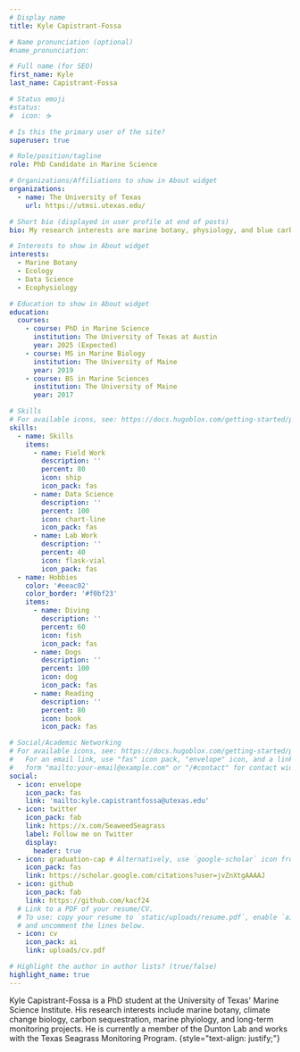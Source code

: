```yaml
---
# Display name
title: Kyle Capistrant-Fossa

# Name pronunciation (optional)
#name_pronunciation: 

# Full name (for SEO)
first_name: Kyle
last_name: Capistrant-Fossa

# Status emoji
#status:
#  icon: ☕️

# Is this the primary user of the site?
superuser: true

# Role/position/tagline
role: PhD Candidate in Marine Science

# Organizations/Affiliations to show in About widget
organizations:
  - name: The University of Texas
    url: https://utmsi.utexas.edu/

# Short bio (displayed in user profile at end of posts)
bio: My research interests are marine botany, physiology, and blue carbon.

# Interests to show in About widget
interests:
  - Marine Botany
  - Ecology
  - Data Science
  - Ecophysiology

# Education to show in About widget
education:
  courses:
    - course: PhD in Marine Science
      institution: The University of Texas at Austin
      year: 2025 (Expected)
    - course: MS in Marine Biology
      institution: The University of Maine
      year: 2019
    - course: BS in Marine Sciences
      institution: The University of Maine
      year: 2017

# Skills
# For available icons, see: https://docs.hugoblox.com/getting-started/page-builder/#icons
skills:
  - name: Skills
    items:
      - name: Field Work
        description: ''
        percent: 80
        icon: ship
        icon_pack: fas
      - name: Data Science
        description: ''
        percent: 100
        icon: chart-line
        icon_pack: fas
      - name: Lab Work
        description: ''
        percent: 40
        icon: flask-vial
        icon_pack: fas
  - name: Hobbies
    color: '#eeac02'
    color_border: '#f0bf23'
    items:
      - name: Diving
        description: ''
        percent: 60
        icon: fish
        icon_pack: fas
      - name: Dogs
        description: ''
        percent: 100
        icon: dog
        icon_pack: fas
      - name: Reading
        description: ''
        percent: 80
        icon: book
        icon_pack: fas

# Social/Academic Networking
# For available icons, see: https://docs.hugoblox.com/getting-started/page-builder/#icons
#   For an email link, use "fas" icon pack, "envelope" icon, and a link in the
#   form "mailto:your-email@example.com" or "/#contact" for contact widget.
social:
  - icon: envelope
    icon_pack: fas
    link: 'mailto:kyle.capistrantfossa@utexas.edu'
  - icon: twitter
    icon_pack: fab
    link: https://x.com/SeaweedSeagrass
    label: Follow me on Twitter
    display:
      header: true
  - icon: graduation-cap # Alternatively, use `google-scholar` icon from `ai` icon pack
    icon_pack: fas
    link: https://scholar.google.com/citations?user=jvZnXtgAAAAJ
  - icon: github
    icon_pack: fab
    link: https://github.com/kacf24
  # Link to a PDF of your resume/CV.
  # To use: copy your resume to `static/uploads/resume.pdf`, enable `ai` icons in `params.yaml`,
  # and uncomment the lines below.
  - icon: cv
    icon_pack: ai
    link: uploads/cv.pdf

# Highlight the author in author lists? (true/false)
highlight_name: true
---
```


Kyle Capistrant-Fossa is a PhD student at the University of Texas' Marine Science Institute. His research interests include marine botany, climate change biology, carbon sequestration, marine phyiology, and long-term monitoring projects. He is currently a member of the Dunton Lab and works with the Texas Seagrass Monitoring Program.
{style="text-align: justify;"}
